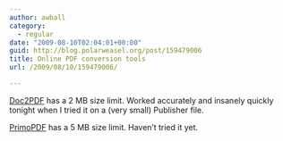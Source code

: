 ```yaml
---
author: awball
category:
  - regular
date: "2009-08-10T02:04:01+00:00"
guid: http://blog.polarweasel.org/post/159479006
title: Online PDF conversion tools
url: /2009/08/10/159479006/

---
```

[Doc2PDF](http://www.pdfonline.com/convert-pdf/) has a 2 MB size limit. Worked accurately and insanely quickly tonight when I tried it on a (very small) Publisher file. [  
](http://www.pdfonline.com/convert-pdf/)

[PrimoPDF](https://online.primopdf.com/Default.aspx) has a 5 MB size limit. Haven’t tried it yet.
